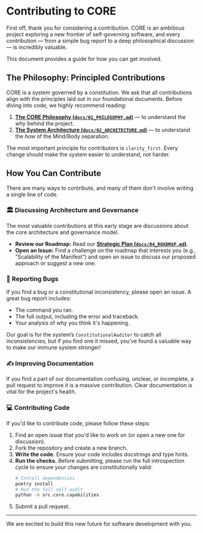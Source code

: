 # Contributing to CORE

First off, thank you for considering a contribution. CORE is an ambitious project exploring a new frontier of self-governing software, and every contribution — from a simple bug report to a deep philosophical discussion — is incredibly valuable.

This document provides a guide for how you can get involved.

## The Philosophy: Principled Contributions

CORE is a system governed by a constitution. We ask that all contributions align with the principles laid out in our foundational documents. Before diving into code, we highly recommend reading:

1.  **[The CORE Philosophy (`docs/01_PHILOSOPHY.md`)](docs/01_PHILOSOPHY.md)** — to understand the *why* behind the project.
2.  **[The System Architecture (`docs/02_ARCHITECTURE.md`)](docs/02_ARCHITECTURE.md)** — to understand the *how* of the Mind/Body separation.

The most important principle for contributors is `clarity_first`. Every change should make the system easier to understand, not harder.

## How You Can Contribute

There are many ways to contribute, and many of them don't involve writing a single line of code.

### 🏛️ Discussing Architecture and Governance

The most valuable contributions at this early stage are discussions about the core architecture and governance model.

-   **Review our Roadmap:** Read our **[Strategic Plan (`docs/04_ROADMAP.md`)](docs/04_ROADMAP.md)**.
-   **Open an Issue:** Find a challenge on the roadmap that interests you (e.g., “Scalability of the Manifest”) and open an issue to discuss our proposed approach or suggest a new one.

### 🐞 Reporting Bugs

If you find a bug or a constitutional inconsistency, please open an issue. A great bug report includes:
-   The command you ran.
-   The full output, including the error and traceback.
-   Your analysis of why you think it's happening.

Our goal is for the system’s `ConstitutionalAuditor` to catch all inconsistencies, but if you find one it missed, you’ve found a valuable way to make our immune system stronger!

### ✍️ Improving Documentation

If you find a part of our documentation confusing, unclear, or incomplete, a pull request to improve it is a massive contribution. Clear documentation is vital for the project's health.

### 💻 Contributing Code

If you'd like to contribute code, please follow these steps:

1.  Find an open issue that you'd like to work on (or open a new one for discussion).
2.  Fork the repository and create a new branch.
3.  **Write the code.** Ensure your code includes docstrings and type hints.
4.  **Run the checks.** Before submitting, please run the full introspection cycle to ensure your changes are constitutionally valid:
    ```bash
    # Install dependencies
    poetry install
    # Run the full self-audit
    python -m src.core.capabilities
    ```
5.  Submit a pull request.

---

We are excited to build this new future for software development with you.
